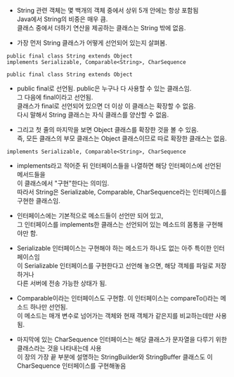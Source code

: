

- String 관련 객체는 몇 백개의 객체 중에서 상위 5개 안에는 항상 포함됨  
  Java에서 String의 비중은 매우 큼.  
  클래스 중에서 더하기 연산을 제공하는 클래스는 String 밖에 없음.  
  
  
- 가장 먼저 String 클래스가 어떻게 선언되어 있는지 살펴봄.  

```
public final class String extends Object
implements Serializable, Comparable<String>, CharSequence 
```

```
public final class String extends Object
```

- public final로 선언됨. public은 누구나 다 사용할 수 있는 클래스임.  
  그 다음에 final이라고 선언됨.  
  클래스가 final로 선언되어 있으면 더 이상 이 클래스는 확장할 수 없음.  
  다시 말해서 String 클래스는 자식 클래스를 양산할 수 없음.  
  
- 그리고 첫 줄의 마지막을 보면 Object 클래스를 확장한 것을 볼 수 있음.  
  즉, 모든 클래스의 부모 클래스는 Object 클래스이므로 따로 확장한 클래스는 없음.  
  
  
```
implements Serializable, Comparable<String>, CharSequence
```

- implements라고 적어준 뒤 인터페이스들을 나열하면 해당 인터페이스에 선언된 메서드들을  
  이 클래스에서 "구현"한다는 의미임.  
  따라서 String은 Serializable, Comparable, CharSequence라는 인터페이스를 구현한 클래스임.  
  
- 인터페이스에는 기본적으로 메소드들이 선언만 되어 있고,  
  그 인터페이스를 implements한 클래스는 선언되어 있는 메소드의 몸통을 구현해야만 함.  
  
- Serializable 인터페이스는 구현해야 하는 메소드가 하나도 없는 아주 특이한 인터페이스임  
  이 Serializable 인터페이스를 구현한다고 선언해 놓으면, 해당 객체를 파일로 저장하거나  
  다른 서버에 전송 가능한 상태가 됨.  

- Comparable이라는 인터페이스도 구현함. 이 인터페이스는 compareTo()라는 메소드 하나만 선언됨.  
  이 메소드는 매개 변수로 넘어가는 객체와 현재 객체가 같은지를 비교하는데만 사용됨.  
  
- 마지막에 있는 CharSequence 인터페이스는 해당 클래스가 문자열을 다루기 위한 클래스라는 것을 나타내는데 사용  
  이 장의 가장 끝 부분에 설명하는 StringBuilder와 StringBuffer 클래스도 이 CharSequence 인터페이스를 구현해놓음    
  
  

  
  
  
